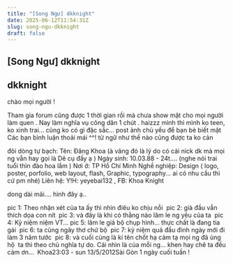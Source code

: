 ```yaml
---
title: "[Song Ngư] dkknight"
date: 2025-06-12T11:54:31Z
slug: song-ngu-dkknight
draft: false
---
```


## [Song Ngư] dkknight

## dkknight

chào mọi người !
 
Tham gia forum cũng được 1 thời gian rồi mà chưa show mặt cho mọi người làm quen . Nay làm nghĩa vụ công dân 1 chút . haizzz mình thì mình ko teen, ko xinh trai... cũng ko có gì đặc sắc... post ảnh chủ yếu để bạn bè biết mặt  Các bạn bình luận thoải mái ^^! từ ngữ như thế nào cũng được ta ko cản 
 
đôi dòng tự bạch:
Tên: Đăng Khoa (à vâng đó là lý do có cái nick dk mà mọi ng vẫn hay gọi là Dê cụ đấy ạ  )
Ngày sinh: 10.03.88 - 24t.... (nghe nói trai tuổi thìn đào hoa lắm  )
Nơi ở: TP Hồ Chí Minh
Nghề nghiệp: Design ( logo, poster, porfolio, web layout, flash, Graphic, typography... ai có nhu cầu thì cứ pm nhé)
Liên hệ: Y!H: yeyebai132 , FB: Khoa Knight
 
dong dài mãi.... hình đây ạ.. 
 
​pic 1: Theo nhận xét của ta ấy thì nhìn điêu ko chịu nỗi ​ ​​pic 2: già đầu vẫn thích dọa con nít ​ ​​pic 3: và đây là khi có thằng nào lăm le ng yêu của ta ​ ​​pic 4: Kỷ niệm  niệm VT...​ ​​pic 5: lăm le giả bộ chụp hình... thực chất là đang tia gái ​ ​​pic 6: ta cũng ngây thơ chứ bộ ​ ​​pic 7: kỷ niệm quả đầu đinh ngày mới đi làm 3 năm tước ​ ​​pic 8: và cuối cùng là kí tên chốt hạ  cảm tạ mọi ng đã ủng hộ ​ ​ta thì theo chủ nghĩa tự do. Cái nhìn là của mỗi ng... khen hay chê ta đều cảm ơn... ​ ​Khoa​23:03 - sun 13/5/2012​Sài Gòn 1 ngày cuối tuần !​ ​ ​